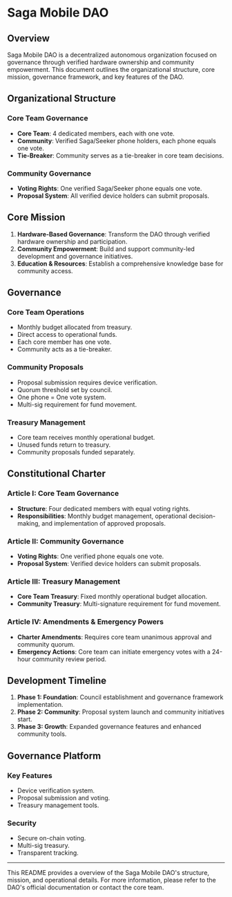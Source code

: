 # Saga Mobile DAO

## Overview

Saga Mobile DAO is a decentralized autonomous organization focused on governance through verified hardware ownership and community empowerment. This document outlines the organizational structure, core mission, governance framework, and key features of the DAO.

## Organizational Structure

### Core Team Governance
- **Core Team**: 4 dedicated members, each with one vote.
- **Community**: Verified Saga/Seeker phone holders, each phone equals one vote.
- **Tie-Breaker**: Community serves as a tie-breaker in core team decisions.

### Community Governance
- **Voting Rights**: One verified Saga/Seeker phone equals one vote.
- **Proposal System**: All verified device holders can submit proposals.

## Core Mission

1. **Hardware-Based Governance**: Transform the DAO through verified hardware ownership and participation.
2. **Community Empowerment**: Build and support community-led development and governance initiatives.
3. **Education & Resources**: Establish a comprehensive knowledge base for community access.

## Governance

### Core Team Operations
- Monthly budget allocated from treasury.
- Direct access to operational funds.
- Each core member has one vote.
- Community acts as a tie-breaker.

### Community Proposals
- Proposal submission requires device verification.
- Quorum threshold set by council.
- One phone = One vote system.
- Multi-sig requirement for fund movement.

### Treasury Management
- Core team receives monthly operational budget.
- Unused funds return to treasury.
- Community proposals funded separately.

## Constitutional Charter

### Article I: Core Team Governance
- **Structure**: Four dedicated members with equal voting rights.
- **Responsibilities**: Monthly budget management, operational decision-making, and implementation of approved proposals.

### Article II: Community Governance
- **Voting Rights**: One verified phone equals one vote.
- **Proposal System**: Verified device holders can submit proposals.

### Article III: Treasury Management
- **Core Team Treasury**: Fixed monthly operational budget allocation.
- **Community Treasury**: Multi-signature requirement for fund movement.

### Article IV: Amendments & Emergency Powers
- **Charter Amendments**: Requires core team unanimous approval and community quorum.
- **Emergency Actions**: Core team can initiate emergency votes with a 24-hour community review period.

## Development Timeline

1. **Phase 1: Foundation**: Council establishment and governance framework implementation.
2. **Phase 2: Community**: Proposal system launch and community initiatives start.
3. **Phase 3: Growth**: Expanded governance features and enhanced community tools.

## Governance Platform

### Key Features
- Device verification system.
- Proposal submission and voting.
- Treasury management tools.

### Security
- Secure on-chain voting.
- Multi-sig treasury.
- Transparent tracking.


---

This README provides a overview of the Saga Mobile DAO's structure, mission, and operational details. For more information, please refer to the DAO's official documentation or contact the core team.
